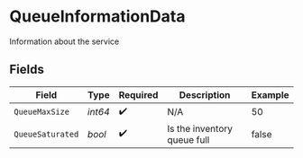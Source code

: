 # QueueInformationData

Information about the service


## Fields

| Field                       | Type                        | Required                    | Description                 | Example                     |
| --------------------------- | --------------------------- | --------------------------- | --------------------------- | --------------------------- |
| `QueueMaxSize`              | *int64*                     | :heavy_check_mark:          | N/A                         | 50                          |
| `QueueSaturated`            | *bool*                      | :heavy_check_mark:          | Is the inventory queue full | false                       |